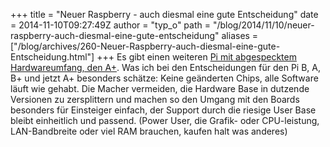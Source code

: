 +++
title = "Neuer Raspberry - auch diesmal eine gute Entscheidung"
date = 2014-11-10T09:27:49Z
author = "typ_o"
path = "/blog/2014/11/10/neuer-raspberry-auch-diesmal-eine-gute-entscheidung"
aliases = ["/blog/archives/260-Neuer-Raspberry-auch-diesmal-eine-gute-Entscheidung.html"]
+++
Es gibt einen weiteren [Pi mit abgespecktem Hardwareumfang, den
A+](https://www.raspberrypi.org/raspberry-pi-model-a-plus-on-sale/). Was
ich bei den Entscheidungen für den Pi B, A, B+ und jetzt A+ besonders
schätze: Keine geänderten Chips, alle Software läuft wie gehabt. Die
Macher vermeiden, die Hardware Base in dutzende Versionen zu
zersplittern und machen so den Umgang mit den Boards besonders für
Einsteiger einfach, der Support durch die riesige User Base bleibt
einheitlich und passend. (Power User, die Grafik- oder CPU-leistung,
LAN-Bandbreite oder viel RAM brauchen, kaufen halt was anderes)

